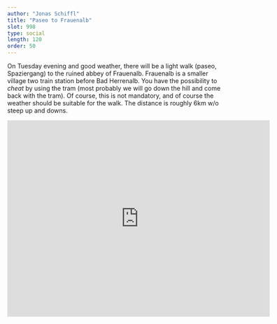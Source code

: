 ```yaml
---
author: "Jonas Schiffl"
title: "Paseo to Frauenalb"
slot: 998
type: social
length: 120
order: 50
---
```


On Tuesday evening and good weather, there will be a light walk (paseo, Spaziergang) to the ruined abbey of Frauenalb. Frauenalb is a smaller village two train station before Bad Herrenalb. You have the possibility to *cheat* by using the tram (most probably we will go down the hill and come back with the tram). Of course, this is not mandatory, and of course the weather should be suitable for the walk. The distance is roughly 6km w/o steep up and downs.

<iframe src="https://www.google.com/maps/embed?pb=!1m28!1m12!1m3!1d21016.57050314023!2d8.422608240016073!3d48.818700772436195!2m3!1f0!2f0!3f0!3m2!1i1024!2i768!4f13.1!4m13!3e2!4m5!1s0x479716c6647515a9%3A0xfb4e86775937298b!2sHaus%20der%20Kirche%20-%20Evangelische%20Akademie%2C%20Dobler%20Str.%2051%2C%2076332%20Bad%20Herrenalb!3m2!1d48.800517!2d8.444699!4m5!1s0x47971118b2e44cad%3A0x728336333d47d17!2sfrauenalb!3m2!1d48.8341243!2d8.4405217!5e0!3m2!1sde!2sde!4v1719956676541!5m2!1sde!2sde" width="600" height="450" style="border:0;" allowfullscreen="" loading="lazy" referrerpolicy="no-referrer-when-downgrade"></iframe>
